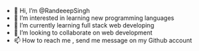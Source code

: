 - 👋 Hi, I’m @RandeeepSingh
- 👀 I’m interested in learning new programming languages
- 🌱 I’m currently learning full stack web developing
- 💞️ I’m looking to collaborate on web development
- 📫 How to reach me , send me message on my Github account

<!---
RandeeepSingh/RandeeepSingh is a ✨ special ✨ repository because its `README.md` (this file) appears on your GitHub profile.
You can click the Preview link to take a look at your changes.
--->
